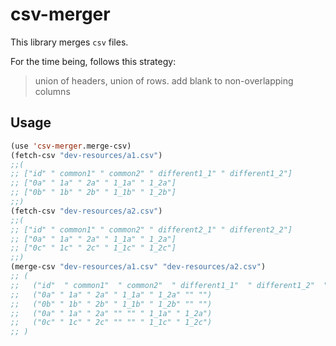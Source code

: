 # csv-merger

This library merges ``csv`` files.

For the time being, follows this strategy:

> union of headers, union of rows. add blank to non-overlapping columns

## Usage

```lisp
(use 'csv-merger.merge-csv)
(fetch-csv "dev-resources/a1.csv")
;;(
;; ["id" " common1" " common2" " different1_1" " different1_2"]
;; ["0a" " 1a" " 2a" " 1_1a" " 1_2a"]
;; ["0b" " 1b" " 2b" " 1_1b" " 1_2b"]
;;)
(fetch-csv "dev-resources/a2.csv")
;;(
;; ["id" " common1" " common2" " different2_1" " different2_2"]
;; ["0a" " 1a" " 2a" " 1_1a" " 1_2a"]
;; ["0c" " 1c" " 2c" " 1_1c" " 1_2c"]
;;)
(merge-csv "dev-resources/a1.csv" "dev-resources/a2.csv")
;; (
;;   ("id"  " common1"  " common2"  " different1_1"  " different1_2"  " different2_1"  " different2_2")
;;   ("0a" " 1a" " 2a" " 1_1a" " 1_2a" "" "")
;;   ("0b" " 1b" " 2b" " 1_1b" " 1_2b" "" "")
;;   ("0a" " 1a" " 2a" "" "" " 1_1a" " 1_2a")
;;   ("0c" " 1c" " 2c" "" "" " 1_1c" " 1_2c")
;; )
```